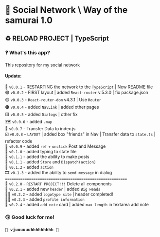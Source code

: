 # 🤖 Social Network \ Way of the samurai 1.0 #
## ♻️ RELOAD PROJECT | TypeScript ##
### ❓ What's this app? ###
This repository for my social network

#### Update: ####
🔘 `v0.0.1` - RESTARTING the network to the `TypeScript` | New README file  
🟣 `v0.0.2` - FIRST layout | added `React-router` v.5.3.0 | fix package.json  
🟡 `v0.0.3` - `React-router-dom` v4.3.1 | Use `Router`  
🟠 `v0.0.4` - added `NavLink` | added other pages  
🟨 `v0.0.5` - added `Dialogs` | other fix  
🗺️ `v0.0.6` - added `.map`   
🚚  `v0.0.7` - Transfer Data to index.js  
☑️ `v0.0.8` - `LAYOUT` | added box "friends" in Nav | Transfer data to `state.ts` | refactor code  
🌴    `v0.0.9` - added `ref` + `onclick` Post and Message  
🔧 `v0.1.0` - added typing to state file  
📝 `v0.1.1` - added the ability to make posts  
📨 `v0.1.1` - added `Store` and `Dispatch(action)`  
🎊 `v0.1.2` - added `action`  
🎞️ `v0.1.3` - added the ability to `send message` in dialog    
`========================================================`  
🚫 `v0.2.0` - `RESTART PROJECT!!!` Delete all components  
🤯 `v0.2.1` - added new `header` | added `Big Heads`  
😶‍🌫️ `v0.2.2` - added `logotype site` | header completed!  
🧑‍🏫 `v0.2.3` - added `profile information`  
📓 `v0.2.4` - added `add note` card | added `max length` in textarea add note 

### 🙃 Good luck for me! ###
### `🚀 vjuuuuuuhhhhhhhhh 🚀` ###
